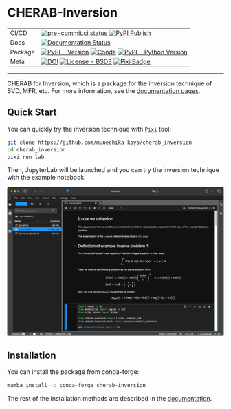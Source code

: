 # CHERAB-Inversion

| | |
| ------- | ------- |
| CI/CD   | [![pre-commit.ci status][pre-commit-ci-badge]][pre-commit-ci] [![PyPI Publish][PyPI-publish-badge]][PyPi-publish]|
| Docs    | [![Documentation Status][Docs-badge]][Docs] |
| Package | [![PyPI - Version][PyPI-badge]][PyPI] [![Conda][Conda-badge]][Conda] [![PyPI - Python Version][Python-badge]][PyPI] |
| Meta    | [![DOI][DOI-badge]][DOI] [![License - BSD3][License-badge]][License] [![Pixi Badge][pixi-badge]][pixi-url] |

[pre-commit-ci-badge]: https://results.pre-commit.ci/badge/github/munechika-koyo/cherab_inversion/main.svg
[pre-commit-ci]: https://results.pre-commit.ci/latest/github/munechika-koyo/cherab_inversion/main
[PyPI-publish-badge]: https://img.shields.io/github/actions/workflow/status/munechika-koyo/cherab_inversion/deploy-pypi.yml?style=flat-square&label=PyPI%20Publish&logo=github
[PyPI-publish]: https://github.com/munechika-koyo/cherab_inversion/actions/workflows/deploy-pypi.yml
[Docs-badge]: https://readthedocs.org/projects/cherab-inversion/badge/?version=latest&style=flat-square
[Docs]: https://cherab-inversion.readthedocs.io/en/latest/?badge=latest
[PyPI-badge]: https://img.shields.io/pypi/v/cherab-inversion?label=PyPI&logo=pypi&logoColor=gold&style=flat-square
[PyPI]: https://pypi.org/project/cherab-inversion/
[Conda-badge]: https://img.shields.io/conda/vn/conda-forge/cherab-inversion?logo=conda-forge&style=flat-square
[Conda]: https://prefix.dev/channels/conda-forge/packages/cherab-inversion
[Python-badge]: https://img.shields.io/pypi/pyversions/cherab-inversion?logo=Python&logoColor=gold&style=flat-square
[DOI-badge]: https://zenodo.org/badge/DOI/10.5281/zenodo.10118752.svg
[DOI]: https://doi.org/10.5281/zenodo.10118752
[License-badge]: https://img.shields.io/github/license/munechika-koyo/cherab_inversion?style=flat-square
[License]: https://opensource.org/licenses/BSD-3-Clause
[pixi-badge]:https://img.shields.io/endpoint?url=https://raw.githubusercontent.com/prefix-dev/pixi/main/assets/badge/v0.json&style=flat-square
[pixi-url]: https://pixi.sh

----

CHERAB for Inversion, which is a package for the inversion technique of SVD, MFR, etc.
For more information, see the [documentation pages](https://cherab-inversion.readthedocs.io/).

## Quick Start

You can quickly try the inversion technique with [`Pixi`][pixi-url] tool:
```bash
git clone https://github.com/munechika-koyo/cherab_inversion
cd cherab_inversion
pixi run lab
```
Then, JupyterLab will be launched and you can try the inversion technique with the example notebook.

![JupyterLab window](/docs/source/_static/images/quickstart_jupyterlab.webp)

## Installation

You can install the package from conda-forge:
```bash
mamba install -c conda-forge cherab-inversion
```

The rest of the installation methods are described in the [documentation](https://cherab-inversion.readthedocs.io/en/stable/user/installation.html).
